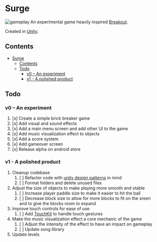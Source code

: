 # Surge

![gameplay](https://github.com/SlickJohnson/Surge/blob/master/gameplay.gif)
An experimental game heavily inspired [Breakout](https://en.wikipedia.org/wiki/Breakout_(video_game)).

Created in [Unity](https://unity3d.com/).

## Contents

- [Surge](#surge)
  - [Contents](#contents)
  - [Todo](#todo)
    - [v0 – An experiment](#v0-%E2%80%93-an-experiment)
    - [v1 - A polished product](#v1---a-polished-product)

## Todo

### v0 – An experiment

1. [x] Create a simple brick breaker game
2. [x] Add visual and sound effects
3. [x] Add a main menu screen and add other UI to the game
4. [x] Add music visualization effect to objects
5. [x] Add a score system
6. [x] Add gameover screen
7. [x] Release alpha on android store

### v1 - A polished product

1. Cleanup codebase
    1. [ ] Refactor code with [unity design patterns](https://github.com/Naphier/unity-design-patterns) in mind
    2. [ ] Format folders and delete unused files
2. Adjust the size of objects to make playing more smooth and stable
    1. [ ] Increase player paddle size to make it easier to hit the ball
    2. [ ] Decrease block size to allow for more blocks to fit on the sreen and to give the blocks room to expand
3. Improve touch controls for ease of use
    1. [ ] Add [TouchKit](https://github.com/prime31/TouchKit) to handle touch gestures
4. Make the music visualization effect a core mechanic of the game
    1. [ ] Adjust the intensity of the effect to have an impact on gameplay
    2. [ ] Update song library
5. Update levels